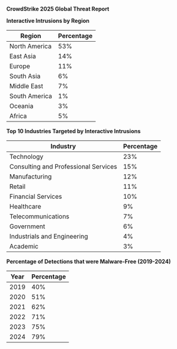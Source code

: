 **CrowdStrike 2025 Global Threat Report**

**Interactive Intrusions by Region**

| Region | Percentage |
| --- | --- |
| North America | 53% |
| East Asia | 14% |
| Europe | 11% |
| South Asia | 6% |
| Middle East | 7% |
| South America | 1% |
| Oceania | 3% |
| Africa | 5% |

**Top 10 Industries Targeted by Interactive Intrusions**

| Industry | Percentage |
| --- | --- |
| Technology | 23% |
| Consulting and Professional Services | 15% |
| Manufacturing | 12% |
| Retail | 11% |
| Financial Services | 10% |
| Healthcare | 9% |
| Telecommunications | 7% |
| Government | 6% |
| Industrials and Engineering | 4% |
| Academic | 3% |

**Percentage of Detections that were Malware-Free (2019-2024)**

| Year | Percentage |
| --- | --- |
| 2019 | 40% |
| 2020 | 51% |
| 2021 | 62% |
| 2022 | 71% |
| 2023 | 75% |
| 2024 | 79% |